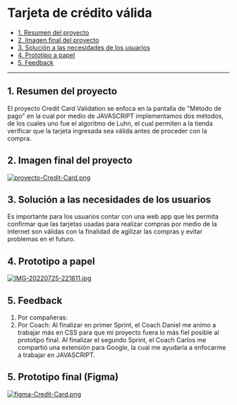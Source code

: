 # Tarjeta de crédito válida

* [1. Resumen del proyecto](#1-resumen-del-proyecto)
* [2. Imagen final del proyecto](#2-imagen-del-proyecto)
* [3. Solución a las necesidades de los usuarios](#3-solución-a-las-necesidades-de-los-usuarios)
* [4. Prototipo a papel](#4-prototipo-a-papel)
* [5. Feedback](#5feedback)

***

## 1. Resumen del proyecto

El proyecto Credit Card Validation se enfoca en la pantalla de "Método de pago" en la cual por medio de JAVASCRIPT implementamos dos métodos, de los cuales uno fue el algoritmo de Luhn, el cual permiten a la tienda verificar que la tarjeta ingresada sea válida antes de proceder con la compra.

## 2. Imagen final del proyecto

[![proyecto-Credit-Card.png](https://i.postimg.cc/hvvvM3F2/proyecto-Credit-Card.png)](https://postimg.cc/H8GTkzkM)

## 3. Solución a las necesidades de los usuarios

Es importante para los usuarios contar con una web app que les permita confirmar que las tarjetas usadas para realizar compras por medio de la internet son válidas con la finalidad de agilizar las compras y evitar problemas en el futuro. 

## 4. Prototipo a papel

[![IMG-20220725-221611.jpg](https://i.postimg.cc/W46gDK6K/IMG-20220725-221611.jpg)](https://postimg.cc/4KymqW0b)

## 5. Feedback

1. Por compañeras: 
2. Por Coach: Al finalizar en primer Sprint, el Coach Daniel me animo a trabajar más en CSS para que mi proyecto fuera lo más fiel posible al prototipo final.
Al finalizar el segundo Sprint, el Coach Carlos me compartió una extensión para Google, la cual me ayudaría a enfocarme a trabajar en JAVASCRIPT.

## 5. Prototipo final (Figma)

[![figma-Credit-Card.png](https://i.postimg.cc/GhQWQh3h/figma-Credit-Card.png)](https://postimg.cc/2V19jYBP)


